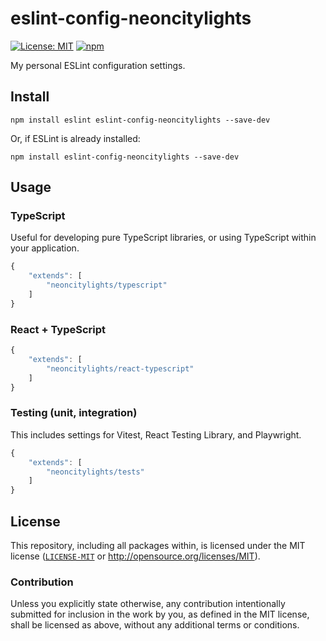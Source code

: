 # eslint-config-neoncitylights

[![License: MIT](https://img.shields.io/badge/License-MIT-blue.svg?style=flat-square)](https://opensource.org/licenses/MIT)
[![npm](https://img.shields.io/npm/v/eslint-config-neoncitylights?style=flat-square&logo=npm&logoColor=white)](https://www.npmjs.com/package/eslint-config-neoncitylights)

My personal ESLint configuration settings.

## Install

```shell
npm install eslint eslint-config-neoncitylights --save-dev
```

Or, if ESLint is already installed:

```shell
npm install eslint-config-neoncitylights --save-dev
```

## Usage

### TypeScript

Useful for developing pure TypeScript libraries, or using TypeScript within your application.

```js
{
    "extends": [
        "neoncitylights/typescript"
    ]
}
```

### React + TypeScript

```js
{
    "extends": [
        "neoncitylights/react-typescript"
    ]
}
```

### Testing (unit, integration)

This includes settings for Vitest, React Testing Library, and Playwright.

```js
{
    "extends": [
        "neoncitylights/tests"
    ]
}
```

## License

This repository, including all packages within, is licensed under the MIT license ([`LICENSE-MIT`](../../LICENSE) or <http://opensource.org/licenses/MIT>).

### Contribution

Unless you explicitly state otherwise, any contribution intentionally submitted for inclusion in the work by you, as defined in the MIT license, shall be licensed as above, without any additional terms or conditions.
